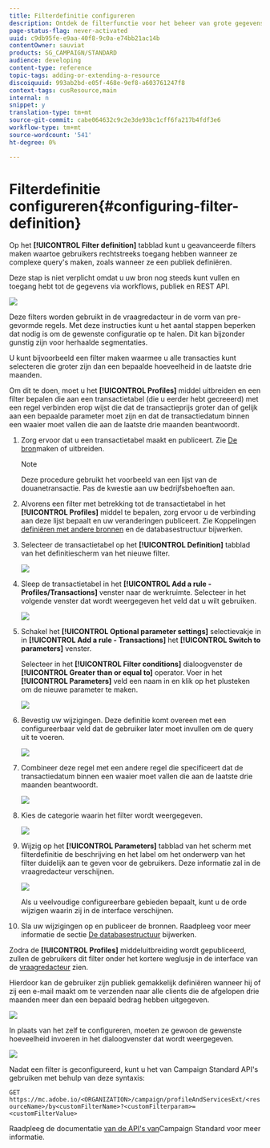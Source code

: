 ```yaml
---
title: Filterdefinitie configureren
description: Ontdek de filterfunctie voor het beheer van grote gegevenssets.
page-status-flag: never-activated
uuid: c9db95fe-e9aa-40f8-9c0a-e74bb21ac14b
contentOwner: sauviat
products: SG_CAMPAIGN/STANDARD
audience: developing
content-type: reference
topic-tags: adding-or-extending-a-resource
discoiquuid: 993ab2bd-e05f-468e-9ef8-a603761247f8
context-tags: cusResource,main
internal: n
snippet: y
translation-type: tm+mt
source-git-commit: cabe064632c9c2e3de93bc1cff6fa217b4fdf3e6
workflow-type: tm+mt
source-wordcount: '541'
ht-degree: 0%

---
```



# Filterdefinitie configureren{#configuring-filter-definition}

Op het **[!UICONTROL Filter definition]** tabblad kunt u geavanceerde filters maken waartoe gebruikers rechtstreeks toegang hebben wanneer ze complexe query&#39;s maken, zoals wanneer ze een publiek definiëren.

Deze stap is niet verplicht omdat u uw bron nog steeds kunt vullen en toegang hebt tot de gegevens via workflows, publiek en REST API.

![](assets/custom_resource_filter-definition.png)

Deze filters worden gebruikt in de vraagredacteur in de vorm van pre-gevormde regels. Met deze instructies kunt u het aantal stappen beperken dat nodig is om de gewenste configuratie op te halen. Dit kan bijzonder gunstig zijn voor herhaalde segmentaties.

U kunt bijvoorbeeld een filter maken waarmee u alle transacties kunt selecteren die groter zijn dan een bepaalde hoeveelheid in de laatste drie maanden.

Om dit te doen, moet u het **[!UICONTROL Profiles]** middel uitbreiden en een filter bepalen die aan een transactietabel (die u eerder hebt gecreeerd) met een regel verbinden erop wijst die dat de transactieprijs groter dan of gelijk aan een bepaalde parameter moet zijn en dat de transactiedatum binnen een waaier moet vallen die aan de laatste drie maanden beantwoordt.

1. Zorg ervoor dat u een transactietabel maakt en publiceert. Zie [De bron](../../developing/using/creating-or-extending-the-resource.md)maken of uitbreiden.

   >[!NOTE]
   >
   >Deze procedure gebruikt het voorbeeld van een lijst van de douanetransactie. Pas de kwestie aan uw bedrijfsbehoeften aan.

1. Alvorens een filter met betrekking tot de transactietabel in het **[!UICONTROL Profiles]** middel te bepalen, zorg ervoor u de verbinding aan deze lijst bepaalt en uw veranderingen publiceert. Zie Koppelingen [definiëren met andere bronnen](../../developing/using/configuring-the-resource-s-data-structure.md#defining-links-with-other-resources) en de databasestructuur [](../../developing/using/updating-the-database-structure.md)bijwerken.
1. Selecteer de transactietabel op het **[!UICONTROL Definition]** tabblad van het definitiescherm van het nieuwe filter.

   ![](assets/custom_resource_filter-definition_example-empty.png)

1. Sleep de transactietabel in het **[!UICONTROL Add a rule - Profiles/Transactions]** venster naar de werkruimte. Selecteer in het volgende venster dat wordt weergegeven het veld dat u wilt gebruiken.

   ![](assets/custom_resource_filter-definition_example-field.png)

1. Schakel het **[!UICONTROL Optional parameter settings]** selectievakje in in **[!UICONTROL Add a rule - Transactions]** het **[!UICONTROL Switch to parameters]** venster.

   Selecteer in het **[!UICONTROL Filter conditions]** dialoogvenster de **[!UICONTROL Greater than or equal to]** operator. Voer in het **[!UICONTROL Parameters]** veld een naam in en klik op het plusteken om de nieuwe parameter te maken.

   ![](assets/custom_resource_filter-definition_example-parameter.png)

1. Bevestig uw wijzigingen. Deze definitie komt overeen met een configureerbaar veld dat de gebruiker later moet invullen om de query uit te voeren.

   ![](assets/custom_resource_filter-definition_ex_edit-rule.png)

1. Combineer deze regel met een andere regel die specificeert dat de transactiedatum binnen een waaier moet vallen die aan de laatste drie maanden beantwoordt.

   ![](assets/custom_resource_filter-definition_example.png)

1. Kies de categorie waarin het filter wordt weergegeven.

   ![](assets/custom_resource_filter-definition_category.png)

1. Wijzig op het **[!UICONTROL Parameters]** tabblad van het scherm met filterdefinitie de beschrijving en het label om het onderwerp van het filter duidelijk aan te geven voor de gebruikers. Deze informatie zal in de vraagredacteur verschijnen.

   ![](assets/custom_resource_filter-definition_parameters.png)

   Als u veelvoudige configureerbare gebieden bepaalt, kunt u de orde wijzigen waarin zij in de interface verschijnen.

1. Sla uw wijzigingen op en publiceer de bronnen. Raadpleeg voor meer informatie de sectie [De databasestructuur](../../developing/using/updating-the-database-structure.md) bijwerken.

Zodra de **[!UICONTROL Profiles]** middeluitbreiding wordt gepubliceerd, zullen de gebruikers dit filter onder het kortere weglusje in de interface van de [vraagredacteur](../../automating/using/editing-queries.md) zien.

Hierdoor kan de gebruiker zijn publiek gemakkelijk definiëren wanneer hij of zij een e-mail maakt om te verzenden naar alle clients die de afgelopen drie maanden meer dan een bepaald bedrag hebben uitgegeven.

![](assets/custom_resource_filter-definition_email-audience.png)

In plaats van het zelf te configureren, moeten ze gewoon de gewenste hoeveelheid invoeren in het dialoogvenster dat wordt weergegeven.

![](assets/custom_resource_filter-definition_email-audience_filter.png)

Nadat een filter is geconfigureerd, kunt u het van Campaign Standard API&#39;s gebruiken met behulp van deze syntaxis:

`GET https://mc.adobe.io/<ORGANIZATION>/campaign/profileAndServicesExt/<resourceName>/by<customFilterName>?<customFilterparam>=<customFilterValue>`

Raadpleeg de documentatie [van de API&#39;s van](../../api/using/filtering.md#custom-filters)Campaign Standard voor meer informatie.
